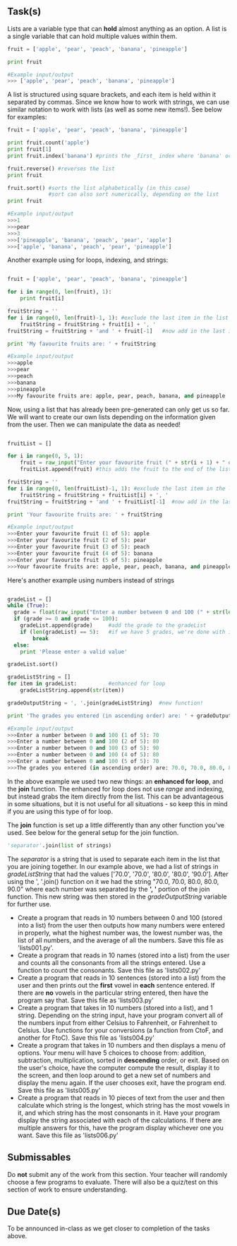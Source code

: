 Task(s)
-------
Lists are a variable type that can **hold** almost anything as an option.  A list is a single variable that can hold multiple values within them.

```python
fruit = ['apple', 'pear', 'peach', 'banana', 'pineapple']

print fruit

#Example input/output
>>> ['apple', 'pear', 'peach', 'banana', 'pineapple']
```

A list is structured using square brackets, and each item is held within it separated by commas.  Since we know how to work with strings, we can use similar notation to work with lists (as well as some new items!).  See below for examples:

```python
fruit = ['apple', 'pear', 'peach', 'banana', 'pineapple']

print fruit.count('apple')
print fruit[1]
print fruit.index('banana') #prints the _first_ index where 'banana' occurs

fruit.reverse() #reverses the list
print fruit

fruit.sort() #sorts the list alphabetically (in this case)
             #sort can also sort numerically, depending on the list
print fruit

#Example input/output
>>>1
>>>pear
>>>3
>>>['pineapple', 'banana', 'peach', 'pear', 'apple']
>>>['apple', 'banana', 'peach', 'pear', 'pineapple']

```

Another example using for loops, indexing, and strings:

```python

fruit = ['apple', 'pear', 'peach', 'banana', 'pineapple']

for i in range(0, len(fruit), 1):
    print fruit[i]

fruitString = ''
for i in range(0, len(fruit)-1, 1): #exclude the last item in the list (len - 1)
    fruitString = fruitString + fruit[i] + ', '
fruitString = fruitString + 'and ' + fruit[-1]	 #now add in the last item!

print 'My favourite fruits are: ' + fruitString

#Example input/output
>>>apple
>>>pear
>>>peach
>>>banana
>>>pineapple
>>>My favourite fruits are: apple, pear, peach, banana, and pineapple 
```

Now, using a list that has already been pre-generated can only get us so far.  We will want to create our own lists depending on the information given from the user.  Then we can manipulate the data as needed!

```python

fruitList = []

for i in range(0, 5, 1):
	fruit = raw_input("Enter your favourite fruit (" + str(i + 1) + " of 5): ")
	fruitList.append(fruit)	#this adds the fruit to the end of the list 

fruitString = ''
for i in range(0, len(fruitList)-1, 1): #exclude the last item in the list (len - 1)
    fruitString = fruitString + fruitList[i] + ', '
fruitString = fruitString + 'and ' + fruitList[-1]	#now add in the last item!

print 'Your favourite fruits are: ' + fruitString

#Example input/output
>>>Enter your favourite fruit (1 of 5): apple
>>>Enter your favourite fruit (2 of 5): pear
>>>Enter your favourite fruit (3 of 5): peach
>>>Enter your favourite fruit (4 of 5): banana
>>>Enter your favourite fruit (5 of 5): pineapple
>>>Your favourite fruits are: apple, pear, peach, banana, and pineapple 
```

Here's another example using numbers instead of strings 

```python

gradeList = []
while (True):
  grade = float(raw_input("Enter a number between 0 and 100 (" + str(len(gradeList) + 1) + " of 5): "))
  if (grade >= 0 and grade <= 100):
	gradeList.append(grade)		#add the grade to the gradeList
	if (len(gradeList) == 5):	#if we have 5 grades, we're done with input
		break
  else:
    print 'Please enter a valid value'

gradeList.sort()

gradeListString = []
for item in gradeList:			#enhanced for loop
    gradeListString.append(str(item))

gradeOutputString = ', '.join(gradeListString)	#new function!

print 'The grades you entered (in ascending order) are: ' + gradeOutputString

#Example input/output
>>>Enter a number between 0 and 100 (1 of 5): 70
>>>Enter a number between 0 and 100 (2 of 5): 80
>>>Enter a number between 0 and 100 (3 of 5): 90
>>>Enter a number between 0 and 100 (4 of 5): 80
>>>Enter a number between 0 and 100 (5 of 5): 70
>>>The grades you entered (in ascending order) are: 70.0, 70.0, 80.0, 80.0, 90.0
```

In the above example we used two new things: an **enhanced for loop**, and the **join** function.  The enhanced for loop does not use _range_ and indexing, but instead grabs the item directly from the list.  This can be advantageous in some situations, but it is not useful for all situations - so keep this in mind if you are using this type of for loop.

The **join** function is set up a little differently than any other function you've used.  See below for the general setup for the join function.

```python
'separator'.join(list of strings)
```

The _separator_ is a string that is used to separate each item in the list that you are joining together.  In our example above, we had a list of strings in _gradeListString_ that had the values ['70.0', '70.0', '80.0', '80.0', '90.0'].  After using the ', '.join() function on it we had the string "70.0, 70.0, 80.0, 80.0, 90.0" where each number was separated by the **', '** portion of the join function.  This new string was then stored in the _gradeOutputString_ variable for further use.


* Create a program that reads in 10 numbers between 0 and 100 (stored into a list) from the user then outputs how many numbers were entered in properly, what the highest number was, the lowest number was, the list of all numbers, and the average of all the numbers.  Save this file as 'lists001.py'.
* Create a program that reads in 10 names (stored into a list) from the user and counts all the consonants from all the strings entered.  Use a function to count the consonants.  Save this file as 'lists002.py'
* Create a program that reads in 10 sentences (stored into a list) from the user and then prints out the **first** vowel in **each** sentence entered.  If there are **no** vowels in the particular string entered, then have the program say that.  Save this file as 'lists003.py'
* Create a program that takes in 10 numbers (stored into a list), and 1 string.  Depending on the string input, have your program convert all of the numbers input from either Celsius to Fahrenheit, or Fahrenheit to Celsius.  Use functions for your conversions (a function from CtoF, and another for FtoC).  Save this file as 'lists004.py'
* Create a program that takes in 10 numbers and then displays a menu of options.  Your menu will have 5 choices to choose from: addition, subtraction, multiplication, sorted in **descending** order, or exit.  Based on the user's choice, have the computer compute the result, display it to the screen, and then loop around to get a new set of numbers and display the menu again.  If the user chooses exit, have the program end.  Save this file as 'lists005.py'
* Create a program that reads in 10 pieces of text from the user and then calculate which string is the longest, which string has the most vowels in it, and which string has the most consonants in it.  Have your program display the string associated with each of the calculations.  If there are multiple answers for this, have the program display whichever one you want.  Save this file as 'lists006.py'

Submissables
------------
Do **not** submit any of the work from this section.  Your teacher will randomly choose a few programs to evaluate.  There will also be a quiz/test on this section of work to ensure understanding.

Due Date(s)
----------
To be announced in-class as we get closer to completion of the tasks above.

